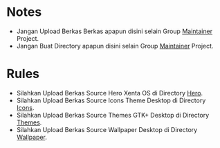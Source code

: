 # Notes
 * Jangan Upload Berkas Berkas apapun disini selain Group [Maintainer](https://github.com/xentaos/kesenian/blob/master/maintainer/MAINTAINER.md) Project.
 * Jangan Buat Directory apapun disini selain Group [Maintainer](https://github.com/xentaos/kesenian/blob/master/maintainer/MAINTAINER.md) Project.
 
 # Rules
 * Silahkan Upload Berkas Source Hero Xenta OS di Directory [Hero](https://github.com/xentaos/kesenian/tree/master/project/artwork/Hero/).
 * Silahkan Upload Berkas Source Icons Theme Desktop di Directory [Icons](https://github.com/xentaos/kesenian/tree/master/project/artwork/icons/desktop).
 * Silahkan Upload Berkas Source Themes GTK+ Desktop di Directory [Themes](https://github.com/xentaos/kesenian/tree/master/project/artwork/themes/desktop).
 * Silahkan Upload Berkas Source Wallpaper Desktop di Directory [Wallpaper](https://github.com/xentaos/kesenian/tree/master/project/artwork/wallpaper/desktop).
